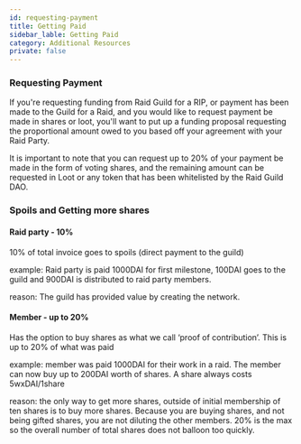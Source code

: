 ```yaml
---
id: requesting-payment
title: Getting Paid
sidebar_lable: Getting Paid
category: Additional Resources
private: false
---
```


### Requesting Payment

If you're requesting funding from Raid Guild for a RIP, or payment has been made to the Guild for a Raid, and you would like to request payment be made in shares or loot, you'll want to put up a funding proposal requesting the proportional amount owed to you based off your agreement with your Raid Party.

It is important to note that you can request up to 20% of your payment be made in the form of voting shares, and the remaining amount can be requested in Loot or any token that has been whitelisted by the Raid Guild DAO.

### Spoils and Getting more shares

#### Raid party - 10%

10% of total invoice goes to spoils (direct payment to the guild)

example: Raid party is paid 1000DAI for first milestone, 100DAI goes to the guild and 900DAI is distributed to raid party members.

reason: The guild has provided value by creating the network.

#### Member - up to 20%

Has the option to buy shares as what we call ‘proof of contribution’. This is up to 20% of what was paid

example: member was paid 1000DAI for their work in a raid. The member can now buy up to 200DAI worth of shares. A share always costs 5wxDAI/1share

reason: the only way to get more shares, outside of initial membership of ten shares is to buy more shares. Because you are buying shares, and not being gifted shares, you are not diluting the other members. 20% is the max so the overall number of total shares does not balloon too quickly.
